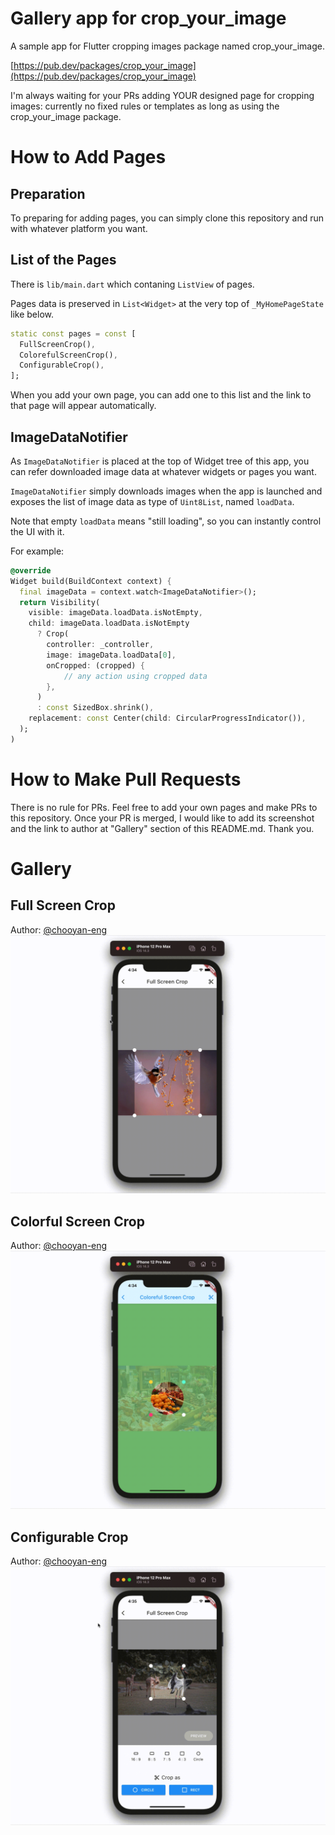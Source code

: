 # Gallery app for crop_your_image

A sample app for Flutter cropping images package named crop_your_image.

[https://pub.dev/packages/crop_your_image](https://pub.dev/packages/crop_your_image)

I'm always waiting for your PRs adding YOUR designed page for cropping images: currently no fixed rules or templates as long as using the crop_your_image package.

# How to Add Pages

## Preparation

To preparing for adding pages, you can simply clone this repository and run with whatever platform you want.

## List of the Pages

There is `lib/main.dart` which contaning `ListView` of pages.

Pages data is preserved in `List<Widget>` at the very top of `_MyHomePageState` like below.

```dart
static const pages = const [
  FullScreenCrop(),
  ColorefulScreenCrop(),
  ConfigurableCrop(),
];
```

When you add your own page, you can add one to this list and the link to that page will appear automatically.

## ImageDataNotifier

As `ImageDataNotifier` is placed at the top of Widget tree of this app, you can refer downloaded image data at whatever widgets or pages you want.

`ImageDataNotifier` simply downloads images when the app is launched and exposes the list of image data as type of `Uint8List`, named `loadData`.

Note that empty `loadData` means "still loading", so you can instantly control the UI with it.

For example:

```dart
@override
Widget build(BuildContext context) {
  final imageData = context.watch<ImageDataNotifier>();
  return Visibility(
    visible: imageData.loadData.isNotEmpty,
    child: imageData.loadData.isNotEmpty
      ? Crop(
        controller: _controller,
        image: imageData.loadData[0],
        onCropped: (cropped) {
            // any action using cropped data
        },
      )
      : const SizedBox.shrink(),
    replacement: const Center(child: CircularProgressIndicator()),
  );
)
```

# How to Make Pull Requests

There is no rule for PRs. Feel free to add your own pages and make PRs to this repository. Once your PR is merged, I would like to add its screenshot and the link to author at "Gallery" section of this README.md. Thank you.

# Gallery

## Full Screen Crop

Author: [@chooyan-eng](https://github.com/chooyan-eng)
![Full Screen Crop](./screenshots/cyig_1.gif)

## Colorful Screen Crop
Author: [@chooyan-eng](https://github.com/chooyan-eng)
![Colorful Screen Crop](./screenshots/cyig_2.gif)

## Configurable Crop
Author: [@chooyan-eng](https://github.com/chooyan-eng)
![Configurable Crop](./screenshots/cyig_3.gif)
